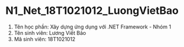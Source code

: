 # N1_Net_18T1021012_LuongVietBao
1. Tên học phần: Xây dựng ứng dụng với .NET Framework - Nhóm 1
2. Tên sinh viên: Lương Viết Bảo
3. Mã sinh viên: 18T1021012
